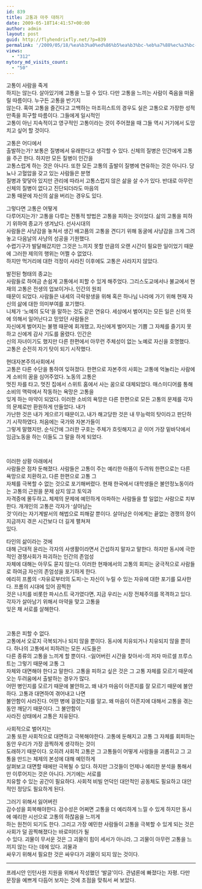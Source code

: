```yaml
---
id: 839
title: 고통과 마주 대하기
date: 2009-05-18T14:41:57+00:00
author: admin
layout: post
guid: http://flyhendrixfly.net/?p=839
permalink: '/2009/05/18/%ea%b3%a0%ed%86%b5%ea%b3%bc-%eb%a7%88%ec%a3%bc-%eb%8c%80%ed%95%98%ea%b8%b0/'
views:
  - "312"
mytory_md_visits_count:
  - "50"
---
```

<p class="바탕글">
  <span style="font-family: 굴림;" lang="EN-US">고통이 사람을 죽게<br /> 하지는 않는다. 살아있기에 고통을 느낄 수 있다. 다만 고통을 느끼는 사람이 죽음을 떠올릴 따름이다. 누구든 고통을 반기지<br /> 않는다. 혹여 고통을 즐긴다고 고백하는 마조히스트의 경우도 실은 고통으로 가장한 성적 만족을 희구할 따름이다. 그들에게 일시적인<br /> 고통이 아닌 지속적이고 영구적인 고통이라는 것이 주어졌을 때 그들 역시 거기에서 도망치고 싶어 할 것이다.</span>
</p>

<p class="바탕글">
  <span style="font-family: 굴림;" lang="EN-US">고통은 어디에서<br /> 출발하는가? 보통은 질병에서 유래한다고 생각할 수 있다. 신체의 질병은 인간에게 고통을 주곤 한다. 하지만 모든 질병이 인간을<br /> 고통스럽게 하는 것은 아니다. 또한 모든 고통의 출발이 질병에 연유하는 것은 아니다. 당뇨나 고혈압을 갖고 있는 사람들은 분명<br /> 질병과 맞닿아 있지만 관리에 따라서 고통스럽지 않은 삶을 살 수가 있다. 반대로 아무런 신체의 질병이 없다고 진단되더라도 마음의<br /> 고통 때문에 자신의 삶을 버리는 경우도 있다.</span>
</p>



<p class="바탕글">
  <span style="font-family: 굴림;" lang="EN-US">그렇다면 고통은 어떻게<br /> 다루어지는가? 고통을 다루는 전통적 방법은 고통을 피하는 것이었다. 삶의 고통을 피하기 위하여 종교가 생겨났다. 선사시대의<br /> 사람들은 사냥감을 놓쳐서 생긴 배고픔의 고통을 견디기 위해 동굴에 사냥감을 크게 그려놓고 다음날의 사냥의 성공을 기원했다.<br /> 수렵기구가 발달해갔지만 그것은 느끼지 못할 만큼의 오랜 시간이 필요한 일이었기 때문에 그러한 제의의 행위는 어쩔 수 없었다.<br /> 하지만 먹거리에 대한 걱정이 사라진 이후에도 고통은 사라지지 않았다.</span>
</p>

<p class="바탕글">
  <span style="font-family: 굴림;" lang="EN-US">발전된 형태의 종교는<br /> 사람들로 하여금 손쉽게 고통에서 피할 수 있게 해주었다. 그리스도교에서나 불교에서 현재의 고통은 전생의 업보이거나, 인간의 원죄<br /> 때문이 되었다. 사람들은 내세의 극락왕생을 위해 혹은 하나님 나라에 가기 위해 현재 자신의 삶에 대한 의미부여를 포기했다.<br /> 니체가 ‘노예의 도덕’을 말하는 것도 같은 연유다. 세상에서 벌어지는 모든 일은 신의 뜻에 의해서 일어난다고 믿었던 사람들은<br /> 자신에게 벌어지는 불행 때문에 회개했고, 자신에게 벌어지는 기쁨 그 자체를 즐기지 못하고 신에게 감사 기도를 올렸다. 인간은<br /> 신의 자녀이기도 했지만 다른 한편에서 아무런 주체성이 없는 노예로 자신을 호명했다. 고통은 순전히 자기 탓이 되기 시작했다.</span>
</p>

<p class="바탕글">
  <span style="font-family: 굴림;" lang="EN-US">현대자본주의사회에서<br /> 고통은 다른 수단을 통하여 잊혀졌다. 한편으로 자본주의 사회는 고통에 억눌리는 사람에게 소비의 꿈을 심어주었다. 노동의 고통은<br /> 멋진 차를 타고, 멋진 집에서 스위트 홈에서 사는 꿈으로 대체되었다. 매스미디어를 통해 소비의 맥락에서 작동하는 욕망은 고통을<br /> 잊게 하는 마약이 되었다. 이러한 소비의 욕망은 다른 한편으로 모든 고통의 문제를 각자의 문제로만 환원하게 만들었다. 내가<br /> 가난한 것은 내가 게으르기 때문이고, 내가 해고당한 것은 내 무능력의 탓이라고 판단하기 시작하였다. 처음에는 국가와 자본가들이<br /> 그렇게 말했지만, 순식간에 그러한 구호는 주체가 흐릿해지고 곧 이어 가장 밑바닥에서 임금노동을 하는 이들도 그 말을 하게 되었다.</span>
</p>

<p class="바탕글">
  &nbsp; <o:p></o:p>
</p>

<p class="바탕글">
  <span style="font-family: 굴림;" lang="EN-US">이러한 상황 아래에서<br /> 사람들은 점차 둔해졌다. 사람들은 고통이 주는 예리한 아픔이 두려워 한편으로는 다른 욕망으로 치환하고, 다른 한편으로 고통 그<br /> 자체를 극복할 수 없는 것으로 포기해버렸다. 현재 한국에서 대학생들은 불안정노동이라는 고통의 근원을 문제 삼지 않고 토익과<br /> 자격증에 몰두하고, 체제의 문제에 예민하게 아파하는 사람들을 할 일없는 사람으로 치부한다. 개개인의 고통은 각자가 ‘살아남는<br /> 것’이라는 자기계발서의 해법으로 피해갈 뿐이다. 살아남은 이에게는 끝없는 경쟁의 장이 지금까지 겪은 시간보다 더 길게 펼쳐져<br /> 있다.</span>
</p>

<p class="바탕글">
  <span style="font-family: 굴림;" lang="EN-US">타인의 삶이라는 것에<br /> 대해 근대적 윤리는 각자의 사생활이라면서 간섭하지 말자고 말한다. 하지만 동시에 극한적인 경쟁사회가 파괴하는 인간의 존엄성<br /> 자체에 대해는 아무도 묻지 않는다. 이러한 현재에서의 고통의 회피는 궁극적으로 사람들로 하여금 자신의 존엄성을 포기하게 한다.<br /> 에리히 프롬의 <자유로부터의 도피>는 자신이 누릴 수 있는 자유에 대한 포기를 묘사한다. 프롬의 시대에 있어 끔찍한<br /> 것은 나치를 비롯한 파시스트 국가였다면, 지금 우리는 시장 전체주의를 목격하고 있다. 각자가 살아남기 위해서 마약을 맞고 고통을<br /> 잊은 채 서로를 살해한다.</span>
</p>

<p class="바탕글">
  &nbsp; <o:p></o:p>
</p>

<p class="바탕글">
  <span style="font-family: 굴림;" lang="EN-US">고통은 피할 수 없다.<br /> 고통에서 오로지 극복되거나 되지 않을 뿐이다. 동시에 치유되거나 치유되지 않을 뿐이다. 하나의 고통에서 피하려는 모든 시도들은<br /> 다른 종류의 고통을 느끼게 할 뿐이다. <잃어버린 시간을 찾아서>의 저자 마르셀 프루스트는 그렇기 때문에 고통 그<br /> 자체와 대면해야 한다고 말한다. 고통을 피하고 싶은 것은 그 고통 자체를 모르기 때문에 오는 두려움에서 출발하는 경우가 많다.<br /> 어떤 병인지를 모르기 때문에 불안하고, 왜 내가 마음이 아픈지를 잘 모르기 때문에 불안하다. 고통과 대면하여 겪어내고 나면<br /> 불안함이 사라진다. 어떤 병에 걸렸는지를 알고, 왜 마음이 아픈지에 대해서 고통을 겪는 동안 깨닫기 때문이다. 그 불안함이<br /> 사라진 상태에서 고통은 치유된다.</span>
</p>

<p class="바탕글">
  <span style="font-family: 굴림;" lang="EN-US">사회적으로 벌어지는<br /> 고통 또한 사회적으로 대면하고 극복해야한다. 고통에 둔해지고 고통 그 자체를 회피하는 동안 우리가 가장 끔찍하게 생각하는 것이<br /> 도래하기 때문이다. 오히려 사회적 고통은 그 고통들이 어떻게 사람들을 괴롭히고 그 고통을 만드는 체제의 본성에 대해 예민하게<br /> 살펴보고 대면할 때에만 극복될 수 있다. 하지만 그것들이 언제나 예리한 분석을 통해서만 이루어지는 것은 아니다. 거기에는 서로를<br /> 치유할 수 있는 공간이 필요하다. 사회적 비빌 언덕인 대안적인 공동체도 필요하고 대안적인 정당도 필요하게 된다. </span>
</p>

<p class="바탕글">
  <span style="font-family: 굴림;" lang="EN-US">그러기 위해서 잃어버린<br /> 감수성을 회복해야한다. 감수성은 어쩌면 고통을 더 예리하게 느낄 수 있게 하지만 동시에 예리한 시선으로 고통의 하찮음을 느끼게<br /> 하는 원천이 되기도 한다. 그리고 가장 예민한 사람들이 고통을 극복할 수 있게 되는 것은 사회가 덜 끔찍해졌다는 바로미터가 될<br /> 수 있다. 괴물이 무서운 것은 그 괴물이 힘이 세서가 아니라, 그 괴물이 아무런 고통을 느끼지 않는 다는 데에 있다. 괴물과<br /> 싸우기 위해서 필요한 것은 싸우다가 괴물이 되지 않는 것이다.</span>
</p>

<p class="바탕글">
  <span style="font-family: 굴림;" lang="EN-US"></span>
</p>

<div>
  <hr style="border-color: black; border-width: 1px 0px 0px; height: 1px; display: block;" />
</div>

프레시안 인턴사원 지원을 위해서 작성했던 &#8216;발글&#8217;이다. 관념론에 빠졌다는 자평. 다만 문장을 예쁘게 다듬어 보자는 것에 초점을 맞춰서 써 보았다.